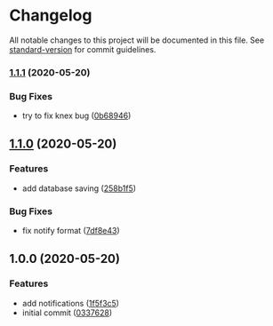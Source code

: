 # Changelog

All notable changes to this project will be documented in this file. See [standard-version](https://github.com/conventional-changelog/standard-version) for commit guidelines.

### [1.1.1](https://github.com/trip-a-trip/core-user/compare/v1.1.0...v1.1.1) (2020-05-20)

### Bug Fixes

- try to fix knex bug ([0b68946](https://github.com/trip-a-trip/core-user/commit/0b68946e20afd105e72ffd1ddf74ff00644f5e0e))

## [1.1.0](https://github.com/trip-a-trip/core-user/compare/v1.0.0...v1.1.0) (2020-05-20)

### Features

- add database saving ([258b1f5](https://github.com/trip-a-trip/core-user/commit/258b1f53531b11ef3292a4bf547eca6a89d46ef4))

### Bug Fixes

- fix notify format ([7df8e43](https://github.com/trip-a-trip/core-user/commit/7df8e43a78b3b912c20bc38675cf04abe8438cab))

## 1.0.0 (2020-05-20)

### Features

- add notifications ([1f5f3c5](https://github.com/trip-a-trip/core-user/commit/1f5f3c5084d8b4a27fd84a3d0b7bbaabb6646ce2))
- initial commit ([0337628](https://github.com/trip-a-trip/core-user/commit/0337628aac0a0e479ceae18ba793cf76e672d282))
